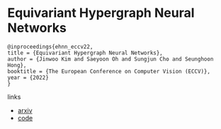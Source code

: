 # Equivariant Hypergraph Neural Networks

```
@inproceedings{ehnn_eccv22,
title = {Equivariant Hypergraph Neural Networks},
author = {Jinwoo Kim and Saeyoon Oh and Sungjun Cho and Seunghoon Hong},
booktitle = {The European Conference on Computer Vision (ECCV)},
year = {2022}
}
```

links
- [arxiv](https://arxiv.org/abs/2208.10428)
- [code](https://github.com/jw9730/ehnn)
